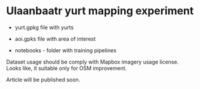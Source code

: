 # Ulaanbaatr yurt mapping experiment
- yurt.gpkg file with yurts
- aoi.gpks file with area of interest

- notebooks - folder with training pipelines

Dataset usage should be comply with Mapbox imagery usage license. Looks like, it suitable only for OSM improvement.

Article will be published soon.
